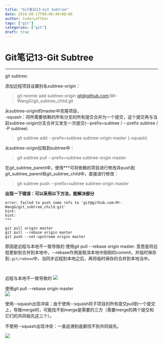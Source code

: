 ```yaml
---
title: "Git笔记13-Git Subtree"
date: 2019-08-17T09:08:49+08:00
author: CoderLeftEar
tags: ["git"]
categories: ["git"]
draft: true
---
```


# Git笔记13-Git Subtree  
---

git subtree: 

添加远程项目设置别名subtree-origin：  
> git reomte add subtree-origin git@github.com:Mr-WangG/git_subtree_child.git  

从subtree-origin的master中克隆项目，  
-squash：将所需要依赖的所有分支的所有提交合并为一个提交，这个提交再与当前subtree-origin分支合并又发生一次提交(--prefix=subtree / --prefix subtree / -P subtree)  
> git subtree add --prefix=subtree subtree-origin master (-squash)

从subtree-origin拉取到subtree中：  
> git subtree pull --prefix=subtree subtree-origin master

在git_subtree_parent中，使用***可将依赖的项目进行修改并push到git_subtree_parent和git_subtree_child中，直接进行修改：  
> git subtree push --prefix=subtree subtree-origin master

**出现一下错误：可以采用以下方法，能解决部分**  
```
error: failed to push some refs to 'git@github.com:Mr-WangG/git_subtree_child.git'  
hint:   
hint: 
***
```

```
git pull origin master  
git pull --rebase origin master  
git push --set-upstream origin master  
```

原因是远程与本地不一致导致的
使用git pull --rebase origin master: 意思是将远程更新到合并到本地中，--rebase作用是取消本地中刚刚的commit，并临时保存到`.git/rebase`中，当同步远程到本地之后，再将临时保存的合并到本地当中。

<br>

远程与本地不一致导致的
![](https://raw.githubusercontent.com/CoderLeftEar/Blog-Images/master/blog/subtree01.png)   

使用git pull --rebase origin master  
![](https://raw.githubusercontent.com/CoderLeftEar/Blog-Images/master/blog/subtree02.png)   



使用--squash出现冲突：由于使用--squash将子项目的所有提交pull到一个提交上，导致merge时，可能找不到merge是需要的三方（需要merge的两个提交和它们的共同祖先这三个）。  

不使用--squash出现冲突：一直追溯到底都找不到共同祖先。  

![](https://raw.githubusercontent.com/CoderLeftEar/Blog-Images/master/blog/subtree-squash.jpg)  


